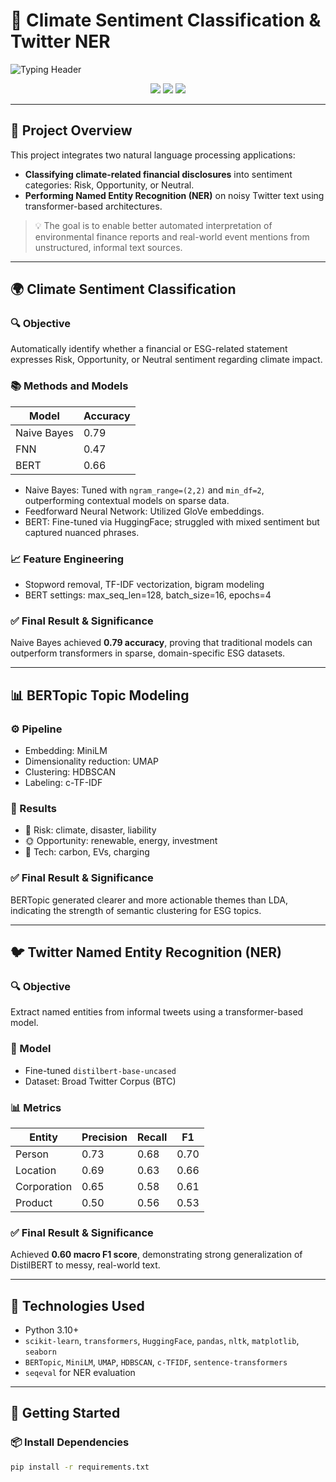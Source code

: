 # 🤖 Climate Sentiment Classification & Twitter NER

![Typing Header](https://readme-typing-svg.demolab.com?font=Fira+Code&size=24&pause=1000&color=36D7B7&center=true&vCenter=true&width=850&lines=🌡️+Classify+ESG+Disclosure+Sentiment;🐦+Extract+Entities+From+Tweet+Text)

<p align="center">
  <img src="https://img.shields.io/badge/NLP-Climate%20Sentiment-blue?style=for-the-badge"/>
  <img src="https://img.shields.io/badge/NER-Twitter-green?style=for-the-badge"/>
  <img src="https://img.shields.io/badge/Transformer-BERT/DistilBERT-yellow?style=for-the-badge"/>
</p>

---

## 🧠 Project Overview
This project integrates two natural language processing applications:

- **Classifying climate-related financial disclosures** into sentiment categories: Risk, Opportunity, or Neutral.
- **Performing Named Entity Recognition (NER)** on noisy Twitter text using transformer-based architectures.

> 💡 The goal is to enable better automated interpretation of environmental finance reports and real-world event mentions from unstructured, informal text sources.

---

## 🌍 Climate Sentiment Classification

### 🔍 Objective
Automatically identify whether a financial or ESG-related statement expresses Risk, Opportunity, or Neutral sentiment regarding climate impact.

### 📚 Methods and Models
| Model       | Accuracy |
|-------------|----------|
| Naive Bayes | 0.79     |
| FNN         | 0.47     |
| BERT        | 0.66     |

- Naive Bayes: Tuned with `ngram_range=(2,2)` and `min_df=2`, outperforming contextual models on sparse data.
- Feedforward Neural Network: Utilized GloVe embeddings.
- BERT: Fine-tuned via HuggingFace; struggled with mixed sentiment but captured nuanced phrases.

### 📈 Feature Engineering
- Stopword removal, TF-IDF vectorization, bigram modeling
- BERT settings: max_seq_len=128, batch_size=16, epochs=4

### ✅ Final Result & Significance
Naive Bayes achieved **0.79 accuracy**, proving that traditional models can outperform transformers in sparse, domain-specific ESG datasets.

---

## 📊 BERTopic Topic Modeling

### ⚙️ Pipeline
- Embedding: MiniLM
- Dimensionality reduction: UMAP
- Clustering: HDBSCAN
- Labeling: c-TF-IDF

### 📌 Results
- 🧱 Risk: climate, disaster, liability
- 🌞 Opportunity: renewable, energy, investment
- 🚗 Tech: carbon, EVs, charging

### ✅ Final Result & Significance
BERTopic generated clearer and more actionable themes than LDA, indicating the strength of semantic clustering for ESG topics.

---

## 🐦 Twitter Named Entity Recognition (NER)

### 🔍 Objective
Extract named entities from informal tweets using a transformer-based model.

### 🤖 Model
- Fine-tuned `distilbert-base-uncased`
- Dataset: Broad Twitter Corpus (BTC)

### 📊 Metrics
| Entity       | Precision | Recall | F1    |
|--------------|-----------|--------|-------|
| Person       | 0.73      | 0.68   | 0.70  |
| Location     | 0.69      | 0.63   | 0.66  |
| Corporation  | 0.65      | 0.58   | 0.61  |
| Product      | 0.50      | 0.56   | 0.53  |

### ✅ Final Result & Significance
Achieved **0.60 macro F1 score**, demonstrating strong generalization of DistilBERT to messy, real-world text.

---

## 🧰 Technologies Used
- Python 3.10+
- `scikit-learn`, `transformers`, `HuggingFace`, `pandas`, `nltk`, `matplotlib`, `seaborn`
- `BERTopic`, `MiniLM`, `UMAP`, `HDBSCAN`, `c-TFIDF`, `sentence-transformers`
- `seqeval` for NER evaluation

---

## 🚀 Getting Started

### 📦 Install Dependencies
```bash
pip install -r requirements.txt

